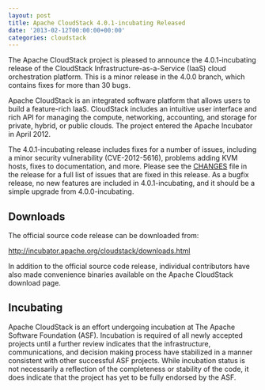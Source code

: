 ```yaml
---
layout: post
title: Apache CloudStack 4.0.1-incubating Released
date: '2013-02-12T00:00:00+00:00'
categories: cloudstack
---
```

<p>The Apache CloudStack project is pleased to announce the 4.0.1-incubating release of the CloudStack Infrastructure-as-a-Service (IaaS) cloud orchestration platform. This is a minor release in the 4.0.0 branch, which contains fixes for more than 30 bugs.</p>

<p>Apache CloudStack is an integrated software platform that allows users to build a feature-rich IaaS. CloudStack includes an intuitive user interface and rich API for managing the compute, networking, accounting, and storage for private, hybrid, or public clouds. The project entered the Apache Incubator in April 2012.</p>

<p>The 4.0.1-incubating release includes fixes for a number of issues, including a minor security vulnerability (CVE-2012-5616), problems adding KVM hosts, fixes to documentation, and more. Please see the <a href="http://is.gd/acs401CHANGES">CHANGES</a> file in the release for a full list of issues that are fixed in this release. As a bugfix release, no new features are included in 4.0.1-incubating, and it should be a simple upgrade from 4.0.0-incubating.</p>

<h2>Downloads</h2>

<p>The official source code release can be downloaded from:</p>

<p><a href="http://incubator.apache.org/cloudstack/downloads.html">http://incubator.apache.org/cloudstack/downloads.html</a></p>

<p>In addition to the official source code release, individual contributors have also made convenience binaries available on the Apache CloudStack download page.</p>

<h2>Incubating</h2>

<p>Apache CloudStack is an effort undergoing incubation at The Apache Software Foundation (ASF). Incubation is required of all newly accepted projects until a further review indicates that the infrastructure, communications, and decision making process have stabilized in a manner consistent with other successful ASF projects. While incubation status is not necessarily a reflection of the completeness or stability of the code, it does indicate that the project has yet to be fully endorsed by the ASF.</p>
